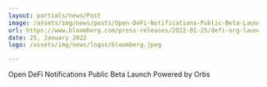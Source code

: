 ```yaml
---
layout: partials/news/Post
image: /assets/img/news/posts/Open-DeFi-Notifications-Public-Beta-Launch-Powered-by-Orbs.jpeg
url: https://www.bloomberg.com/press-releases/2022-01-25/defi-org-launches-the-open-defi-notification-protocol-powered-by-the-orbs-network
date: 25, January 2022
logo: /assets/img/news/logos/bloomberg.jpeg

---
```



Open DeFi Notifications Public Beta Launch Powered by Orbs